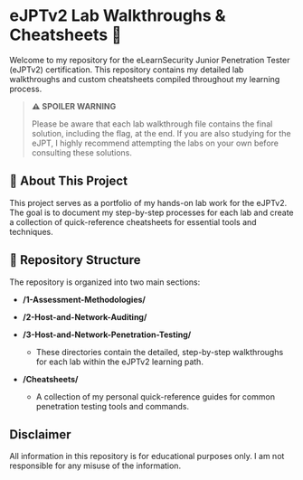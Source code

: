 # eJPTv2 Lab Walkthroughs & Cheatsheets 🚀

Welcome to my repository for the eLearnSecurity Junior Penetration Tester (eJPTv2) certification. This repository contains my detailed lab walkthroughs and custom cheatsheets compiled throughout my learning process.

> **⚠️ SPOILER WARNING**
>
> Please be aware that each lab walkthrough file contains the final solution, including the flag, at the end. If you are also studying for the eJPT, I highly recommend attempting the labs on your own before consulting these solutions.

## 📌 About This Project

This project serves as a portfolio of my hands-on lab work for the eJPTv2. The goal is to document my step-by-step processes for each lab and create a collection of quick-reference cheatsheets for essential tools and techniques.

## 📂 Repository Structure

The repository is organized into two main sections:

- **/1-Assessment-Methodologies/**
- **/2-Host-and-Network-Auditing/**
- **/3-Host-and-Network-Penetration-Testing/**
  - These directories contain the detailed, step-by-step walkthroughs for each lab within the eJPTv2 learning path.

- **/Cheatsheets/**
  - A collection of my personal quick-reference guides for common penetration testing tools and commands.

## Disclaimer

All information in this repository is for educational purposes only. I am not responsible for any misuse of the information.